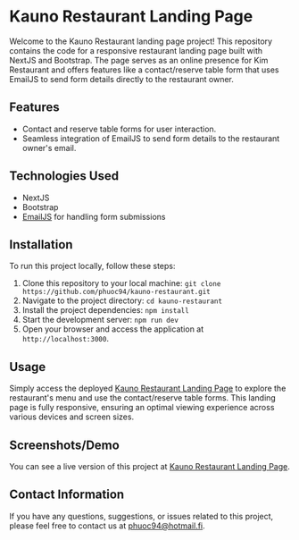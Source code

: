 # Kauno Restaurant Landing Page

Welcome to the Kauno Restaurant landing page project! This repository contains the code for a responsive restaurant landing page built with NextJS and Bootstrap. The page serves as an online presence for Kim Restaurant and offers features like a contact/reserve table form that uses EmailJS to send form details directly to the restaurant owner.

## Features

- Contact and reserve table forms for user interaction.
- Seamless integration of EmailJS to send form details to the restaurant owner's email.

## Technologies Used

- NextJS
- Bootstrap
- [EmailJS](https://www.emailjs.com/) for handling form submissions

## Installation

To run this project locally, follow these steps:

1. Clone this repository to your local machine: `git clone https://github.com/phuoc94/kauno-restaurant.git`
2. Navigate to the project directory: `cd kauno-restaurant`
3. Install the project dependencies: `npm install`
4. Start the development server: `npm run dev`
5. Open your browser and access the application at `http://localhost:3000`.

## Usage

Simply access the deployed [Kauno Restaurant Landing Page](https://kauno-v2.vercel.app/) to explore the restaurant's menu and use the contact/reserve table forms. This landing page is fully responsive, ensuring an optimal viewing experience across various devices and screen sizes.

## Screenshots/Demo

You can see a live version of this project at [Kauno Restaurant Landing Page](https://kauno-v2.vercel.app/).

## Contact Information

If you have any questions, suggestions, or issues related to this project, please feel free to contact us at <phuoc94@hotmail.fi>.
